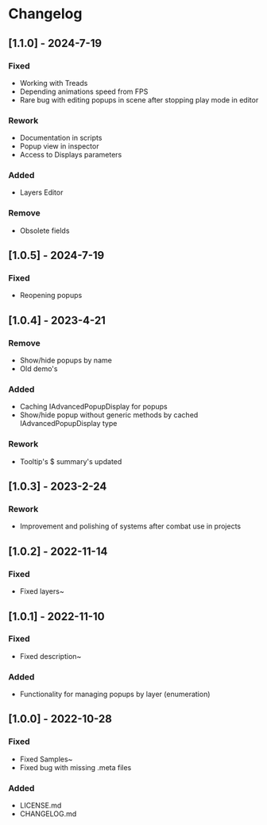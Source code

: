 # Changelog
## [1.1.0] - 2024-7-19
### Fixed
- Working with Treads
- Depending animations speed from FPS
- Rare bug with editing popups in scene after stopping play mode in editor
### Rework
- Documentation in scripts
- Popup view in inspector
- Access to Displays parameters
### Added
- Layers Editor
### Remove
- Obsolete fields

## [1.0.5] - 2024-7-19
### Fixed
- Reopening popups

## [1.0.4] - 2023-4-21
### Remove
- Show/hide popups by name
- Old demo's
### Added
- Caching IAdvancedPopupDisplay for popups
- Show/hide popup without generic methods by cached IAdvancedPopupDisplay type
### Rework
- Tooltip's $ summary's updated

## [1.0.3] - 2023-2-24
### Rework
- Improvement and polishing of systems after combat use in projects

## [1.0.2] - 2022-11-14
### Fixed
- Fixed layers~

## [1.0.1] - 2022-11-10
### Fixed
- Fixed description~
### Added
- Functionality for managing popups by layer (enumeration)

## [1.0.0] - 2022-10-28
### Fixed
- Fixed Samples~
- Fixed bug with missing .meta files
### Added
- LICENSE.md
- CHANGELOG.md